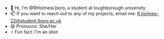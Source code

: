 - 👋 Hi, I’m @RHolmesLboro, a student at loughborough university
- 📫 If you want to reach out to any of my projects, email me: R.holmes-22@student.lboro.ac.uk
- 😄 Pronouns: She/Her
- ⚡ Fun fact: I'm an idiot

